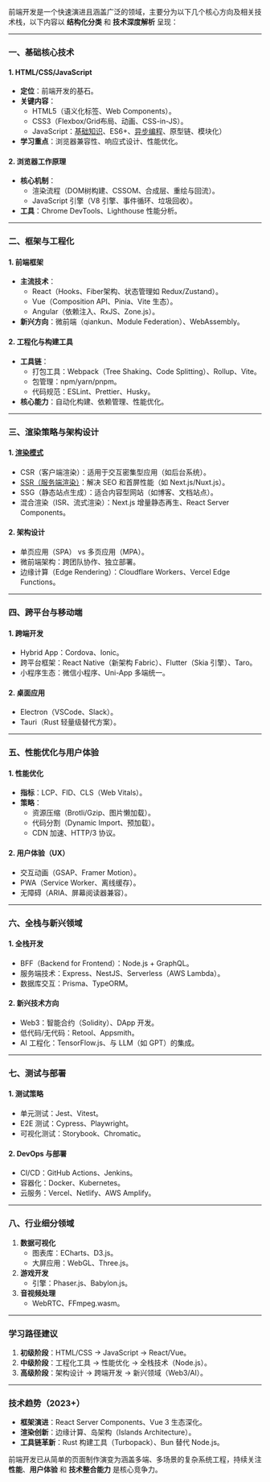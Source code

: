 前端开发是一个快速演进且涵盖广泛的领域，主要分为以下几个核心方向及相关技术栈，以下内容以 **结构化分类** 和 **技术深度解析** 呈现：

---

### 一、基础核心技术

#### 1. **HTML/CSS/JavaScript**

- **定位**：前端开发的基石。
- **关键内容**：
  - HTML5（语义化标签、Web Components）。
  - CSS3（Flexbox/Grid布局、动画、CSS-in-JS）。
  - JavaScript：[基础知识](2.1.3-JavaScript基础知识.md)、ES6+、[异步编程](2.1.5-异步编程.md)、原型链、模块化）
- **学习重点**：浏览器兼容性、响应式设计、性能优化。

#### 2. **浏览器工作原理**

- **核心机制**：
  - 渲染流程（DOM树构建、CSSOM、合成层、重绘与回流）。
  - JavaScript 引擎（V8 引擎、事件循环、垃圾回收）。
- **工具**：Chrome DevTools、Lighthouse 性能分析。

---

### 二、框架与工程化

#### 1. **前端框架**

- **主流技术**：
  - React（Hooks、Fiber架构、状态管理如 Redux/Zustand）。
  - Vue（Composition API、Pinia、Vite 生态）。
  - Angular（依赖注入、RxJS、Zone.js）。
- **新兴方向**：微前端（qiankun、Module Federation）、WebAssembly。

#### 2. **工程化与构建工具**

- **工具链**：
  - 打包工具：Webpack（Tree Shaking、Code Splitting）、Rollup、Vite。
  - 包管理：npm/yarn/pnpm。
  - 代码规范：ESLint、Prettier、Husky。
- **核心能力**：自动化构建、依赖管理、性能优化。

---

### 三、渲染策略与架构设计

#### 1. [**渲染模式**](2.3.1-渲染模式.md)

- CSR（客户端渲染）：适用于交互密集型应用（如后台系统）。
- [SSR（服务端渲染）](<2.3.2-浅析SSR和CSR(以nuxt为例).md>)：解决 SEO 和首屏性能（如 Next.js/Nuxt.js）。
- SSG（静态站点生成）：适合内容型网站（如博客、文档站点）。
- 混合渲染（ISR、流式渲染）：Next.js 增量静态再生、React Server Components。

#### 2. **架构设计**

- 单页应用（SPA） vs 多页应用（MPA）。
- 微前端架构：跨团队协作、独立部署。
- 边缘计算（Edge Rendering）：Cloudflare Workers、Vercel Edge Functions。

---

### 四、跨平台与移动端

#### 1. **跨端开发**

- Hybrid App：Cordova、Ionic。
- 跨平台框架：React Native（新架构 Fabric）、Flutter（Skia 引擎）、Taro。
- 小程序生态：微信小程序、Uni-App 多端统一。

#### 2. **桌面应用**

- Electron（VSCode、Slack）。
- Tauri（Rust 轻量级替代方案）。

---

### 五、性能优化与用户体验

#### 1. **性能优化**

- **指标**：LCP、FID、CLS（Web Vitals）。
- **策略**：
  - 资源压缩（Brotli/Gzip、图片懒加载）。
  - 代码分割（Dynamic Import、预加载）。
  - CDN 加速、HTTP/3 协议。

#### 2. **用户体验（UX）**

- 交互动画（GSAP、Framer Motion）。
- PWA（Service Worker、离线缓存）。
- 无障碍（ARIA、屏幕阅读器兼容）。

---

### 六、全栈与新兴领域

#### 1. **全栈开发**

- BFF（Backend for Frontend）：Node.js + GraphQL。
- 服务端技术：Express、NestJS、Serverless（AWS Lambda）。
- 数据库交互：Prisma、TypeORM。

#### 2. **新兴技术方向**

- Web3：智能合约（Solidity）、DApp 开发。
- 低代码/无代码：Retool、Appsmith。
- AI 工程化：TensorFlow.js、与 LLM（如 GPT）的集成。

---

### 七、测试与部署

#### 1. **测试策略**

- 单元测试：Jest、Vitest。
- E2E 测试：Cypress、Playwright。
- 可视化测试：Storybook、Chromatic。

#### 2. **DevOps 与部署**

- CI/CD：GitHub Actions、Jenkins。
- 容器化：Docker、Kubernetes。
- 云服务：Vercel、Netlify、AWS Amplify。

---

### 八、行业细分领域

1. **数据可视化**
   - 图表库：ECharts、D3.js。
   - 大屏应用：WebGL、Three.js。
2. **游戏开发**
   - 引擎：Phaser.js、Babylon.js。
3. **音视频处理**
   - WebRTC、FFmpeg.wasm。

---

### 学习路径建议

1. **初级阶段**：HTML/CSS → JavaScript → React/Vue。
2. **中级阶段**：工程化工具 → 性能优化 → 全栈技术（Node.js）。
3. **高级阶段**：架构设计 → 跨端开发 → 新兴领域（Web3/AI）。

---

### 技术趋势（2023+）

- **框架演进**：React Server Components、Vue 3 生态深化。
- **渲染创新**：边缘计算、岛架构（Islands Architecture）。
- **工具链革新**：Rust 构建工具（Turbopack）、Bun 替代 Node.js。

前端开发已从简单的页面制作演变为涵盖多端、多场景的复杂系统工程，持续关注 **性能**、**用户体验** 和 **技术整合能力** 是核心竞争力。
